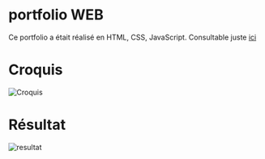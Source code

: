 # portfolio WEB
Ce portfolio a était réalisé en HTML, CSS, JavaScript.
Consultable juste [ici](http://mykwad.com/me)

# Croquis
![Croquis](https://media.discordapp.net/attachments/671292077870415872/928760985991393280/Croquis_PF.png?width=500&height=830)

# Résultat
![resultat](https://media.discordapp.net/attachments/671292077870415872/943783653408927754/unknown.png?width=881&height=628)
